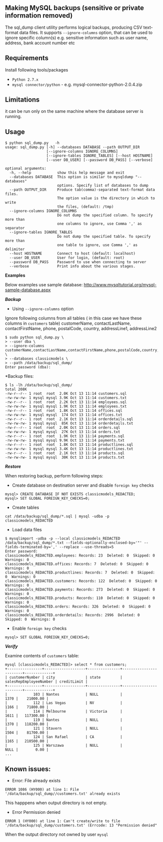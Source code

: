 ## Making MySQL backups (sensitive or private information removed)

The sql_dump client utility performs logical backups, producing CSV text-format data files. It supports `--ignore-columns` option, that can be used to ignore specific column(s) e.g. sensitive information such as user name, address, bank account number etc 

## Requirements
Install following tools/packages
* `Python 2.7.x`
* `mysql connector/python` - e.g. mysql-connector-python-2.0.4.zip

## Limitations
it can be run only on the same machine where the database server is running.

## Usage
```
$ python sql_dump.py   -h
usage: sql_dump.py [-h] --databases DATABASE --path OUTPUT_DIR
                   [--ignore-columns IGNORE_COLUMNS]
                   [--ignore-tables IGNORE_TABLES] [--host HOSTNAME]
                   [--user DB_USER] [--password DB_PASS] [--verbose]

optional arguments:
  -h, --help            show this help message and exit
  --databases DATABASE  This option is similar to mysqldump "--databases"
                        options. Specify list of databases to dump
  --path OUTPUT_DIR     Produce tab(comma)-separated text-format data files.
                        The option value is the directory in which to write
                        the files, (default: /tmp)
  --ignore-columns IGNORE_COLUMNS
                        Do not dump the specified column. To specify more than
                        one columns to ignore, use Comma ',' as separator
  --ignore-tables IGNORE_TABLES
                        Do not dump the specified table. To specify more than
                        one table to ignore, use Comma ',' as delimiter
  --host HOSTNAME       Connect to host (default: localhost)
  --user DB_USER        User for login, (default: root)
  --password DB_PASS    Password to use when connecting to server
  --verbose             Print info about the various stages.

```

**Examples**

Below examples use sample database: http://www.mysqltutorial.org/mysql-sample-database.aspx

***Backup***

* Using `--ignore-columns` option

Ignore following columns from all tables ( in this case we have these columns in `customers` table)
customerName, contactLastName, contactFirstName, phone, postalCode, country, addressLine1, addressLine2 

```
$ sudo python sql_dump.py \
> --user dba \
> --ignore-columns customerName,contactLastName,contactFirstName,phone,postalCode,country,addressLine1,addressLine2 \
> --databases classicmodels \
> --path /data/backup/sql_dump/
Enter password (dba):

```
*Backup files:
```
$ ls -lh /data/backup/sql_dump/
total 208K
-rw-r--r-- 1 root  root  2.0K Oct 13 11:14 customers.sql
-rw-rw-rw- 1 mysql mysql 3.9K Oct 13 11:14 customers.txt
-rw-r--r-- 1 root  root  2.2K Oct 13 11:14 employees.sql
-rw-rw-rw- 1 mysql mysql 1.9K Oct 13 11:14 employees.txt
-rw-r--r-- 1 root  root  1.8K Oct 13 11:14 offices.sql
-rw-rw-rw- 1 mysql mysql  174 Oct 13 11:14 offices.txt
-rw-r--r-- 1 root  root  2.1K Oct 13 11:14 orderdetails.sql
-rw-rw-rw- 1 mysql mysql  85K Oct 13 11:14 orderdetails.txt
-rw-r--r-- 1 root  root  2.0K Oct 13 11:14 orders.sql
-rw-rw-rw- 1 mysql mysql  27K Oct 13 11:14 orders.txt
-rw-r--r-- 1 root  root  1.9K Oct 13 11:14 payments.sql
-rw-rw-rw- 1 mysql mysql 9.9K Oct 13 11:14 payments.txt
-rw-r--r-- 1 root  root  1.8K Oct 13 11:14 productlines.sql
-rw-rw-rw- 1 mysql mysql 3.4K Oct 13 11:14 productlines.txt
-rw-r--r-- 1 root  root  2.1K Oct 13 11:14 products.sql
-rw-rw-rw- 1 mysql mysql  30K Oct 13 11:14 products.txt
```
***Restore***

When restoring backup, perform following steps:
* Create database on destination server and disable `foreign key` checks
```
mysql> CREATE DATABASE IF NOT EXISTS classicmodels_REDACTED;
mysql> SET GLOBAL FOREIGN_KEY_CHECKS=0;
```
* Create tables 
```
cat /data/backup/sql_dump/*.sql | mysql -udba -p classicmodels_REDACTED
```
* Load data files
```
$ mysqlimport -udba -p --local classicmodels_REDACTED /data/backup/sql_dump/*.txt --fields-optionally-enclosed-by='"' --fields-terminated-by=',' --replace --use-threads=5
Enter password:
classicmodels_REDACTED.employees: Records: 23  Deleted: 0  Skipped: 0  Warnings: 0
classicmodels_REDACTED.offices: Records: 7  Deleted: 0  Skipped: 0  Warnings: 0
classicmodels_REDACTED.productlines: Records: 7  Deleted: 0  Skipped: 0  Warnings: 0
classicmodels_REDACTED.customers: Records: 122  Deleted: 0  Skipped: 0  Warnings: 0
classicmodels_REDACTED.payments: Records: 273  Deleted: 0  Skipped: 0  Warnings: 0
classicmodels_REDACTED.products: Records: 110  Deleted: 0  Skipped: 0  Warnings: 0
classicmodels_REDACTED.orders: Records: 326  Deleted: 0  Skipped: 0  Warnings: 0
classicmodels_REDACTED.orderdetails: Records: 2996  Deleted: 0  Skipped: 0  Warnings: 0
```
* Enable `foreign key` checks
```
mysql> SET GLOBAL FOREIGN_KEY_CHECKS=0;
```

***Verify***

Examine contents of `customers` table:
```
mysql [classicmodels_REDACTED]> select * from customers;
+----------------+-------------------+---------------+------------------------+-------------+
| customerNumber | city              | state         | salesRepEmployeeNumber | creditLimit |
+----------------+-------------------+---------------+------------------------+-------------+
|            103 | Nantes            | NULL          |                   1370 |    21000.00 |
|            112 | Las Vegas         | NV            |                   1166 |    71800.00 |
|            114 | Melbourne         | Victoria      |                   1611 |   117300.00 |
|            119 | Nantes            | NULL          |                   1370 |   118200.00 |
|            121 | Stavern           | NULL          |                   1504 |    81700.00 |
|            124 | San Rafael        | CA            |                   1165 |   210500.00 |
|            125 | Warszawa          | NULL          |                   NULL |        0.00 |
...
```

## Known issues:
* Error: File already exists
```
ERROR 1086 (HY000) at line 1: File '/data/backup/sql_dump//customers.txt' already exists
```
This happpens when output directory is not empty.
* Error Permission denied
```
ERROR 1 (HY000) at line 1: Can't create/write to file '/data/backup/sql_dump/customers.txt' (Errcode: 13 "Permission denied"
```
When the output directory not owned by user `mysql`
